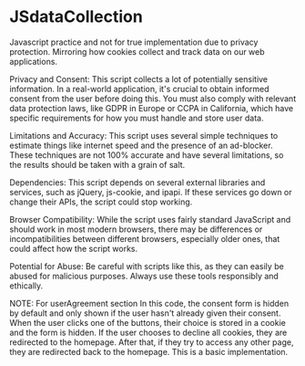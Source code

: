 # JSdataCollection
Javascript practice and not for true implementation due to privacy protection. Mirroring how cookies collect and track data on our web applications.


Privacy and Consent: This script collects a lot of potentially sensitive information. In a real-world application, it's crucial to obtain informed consent from the user before doing this. You must also comply with relevant data protection laws, like GDPR in Europe or CCPA in California, which have specific requirements for how you must handle and store user data.

Limitations and Accuracy: This script uses several simple techniques to estimate things like internet speed and the presence of an ad-blocker. These techniques are not 100% accurate and have several limitations, so the results should be taken with a grain of salt.

Dependencies: This script depends on several external libraries and services, such as jQuery, js-cookie, and ipapi. If these services go down or change their APIs, the script could stop working.

Browser Compatibility: While the script uses fairly standard JavaScript and should work in most modern browsers, there may be differences or incompatibilities between different browsers, especially older ones, that could affect how the script works.

Potential for Abuse: Be careful with scripts like this, as they can easily be abused for malicious purposes. Always use these tools responsibly and ethically.


NOTE: For userAgreement section
In this code, the consent form is hidden by default and only shown if the user hasn't already given their consent. When the user clicks one of the buttons, their choice is stored in a cookie and the form is hidden. If the user chooses to decline all cookies, they are redirected to the homepage. After that, if they try to access any other page, they are redirected back to the homepage. This is a basic implementation.
